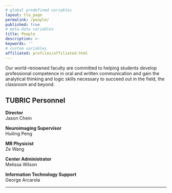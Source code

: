 ```yaml
---
# global predefined variables
layout: tla_page
permalink: /people/
published: true
# meta-data variables
title: People
description: >-
keywords: ''
# custom variables
affiliated: profiles/affiliated.html
---
```

Our world-renowned faculty are committed to helping students develop professional competence in oral and written communication and gain the analytical thinking and logic skills necessary to succeed out in the field, the classroom and beyond.

## TUBRIC Personnel
**Director**<br>
Jason Chein<br>

**Neuroimaging Supervisor**<br>
Huiling Peng<br>

**MR Physicist**<br>
Ze Wang<br>

**Center Administrator**<br>
Melissa Wilson<br>

**Information Technology Support**<br>
George Arcarola<br>

___
